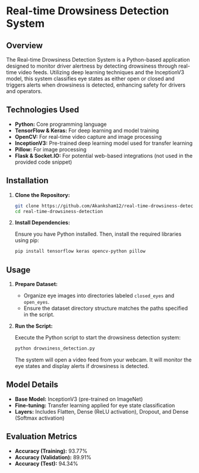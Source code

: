 # Real-time Drowsiness Detection System

## Overview

The Real-time Drowsiness Detection System is a Python-based application designed to monitor driver alertness by detecting drowsiness through real-time video feeds. Utilizing deep learning techniques and the InceptionV3 model, this system classifies eye states as either open or closed and triggers alerts when drowsiness is detected, enhancing safety for drivers and operators.

## Technologies Used

- **Python:** Core programming language
- **TensorFlow & Keras:** For deep learning and model training
- **OpenCV:** For real-time video capture and image processing
- **InceptionV3:** Pre-trained deep learning model used for transfer learning
- **Pillow:** For image processing
- **Flask & Socket.IO:** For potential web-based integrations (not used in the provided code snippet)

## Installation

1. **Clone the Repository:**

   ```bash
   git clone https://github.com/Akanksham12/real-time-drowsiness-detection.git
   cd real-time-drowsiness-detection
   ```

2. **Install Dependencies:**

   Ensure you have Python installed. Then, install the required libraries using pip:

   ```bash
   pip install tensorflow keras opencv-python pillow
   ```

## Usage

1. **Prepare Dataset:**

   - Organize eye images into directories labeled `closed_eyes` and `open_eyes`.
   - Ensure the dataset directory structure matches the paths specified in the script.

2. **Run the Script:**

   Execute the Python script to start the drowsiness detection system:

   ```bash
   python drowsiness_detection.py
   ```

   The system will open a video feed from your webcam. It will monitor the eye states and display alerts if drowsiness is detected.

## Model Details

- **Base Model:** InceptionV3 (pre-trained on ImageNet)
- **Fine-tuning:** Transfer learning applied for eye state classification
- **Layers:** Includes Flatten, Dense (ReLU activation), Dropout, and Dense (Softmax activation)

## Evaluation Metrics

- **Accuracy (Training):** 93.77%
- **Accuracy (Validation):** 89.91%
- **Accuracy (Test):** 94.34%

